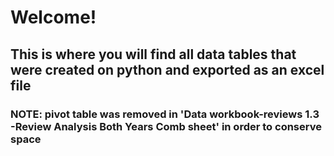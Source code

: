 # Welcome!
## This is where you will find all data tables that were created on python and exported as an excel file
###  NOTE: pivot table was removed in 'Data workbook-reviews 1.3 -Review Analysis Both Years Comb sheet' in order to conserve space
